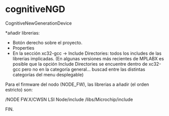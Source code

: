 cognitiveNGD
============

CognitiveNewGenerationDevice

*añadir librerias: 
- Botón derecho sobre el proyecto.
- Properties
- En la sección xc32-gcc -> Include Directories: todos los includes de las librerias implicadas.
  (En algunas versiones más recientes de MPLABX es posible que la opción Include Directories se encuentre dentro de
	xc32-gcc pero no en la categoría general... buscad entre las distintas categorías del menu desplegable)

Para el firmware del nodo (NODE_FW), las librerias a añadir (el orden estricto) son:

/NODE FW.X/CWSN LSI Node/include
/libs/Microchip/include

FIN.

